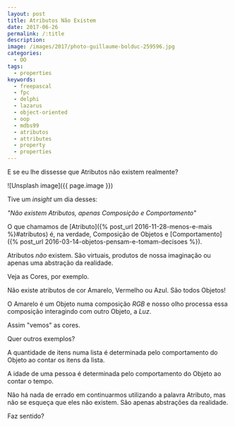 ```yaml
---
layout: post
title: Atributos Não Existem
date: 2017-06-26
permalink: /:title
description:
image: /images/2017/photo-guillaume-bolduc-259596.jpg
categories: 
  - OO
tags:
  - properties
keywords:
  - freepascal
  - fpc
  - delphi
  - lazarus
  - object-oriented
  - oop
  - mdbs99
  - atributos
  - attributes
  - property
  - properties
---
```


E se eu lhe dissesse que Atributos não existem realmente?

<!--more-->

![Unsplash image]({{ page.image }})  

Tive um *insight* um dia desses:

*"Não existem Atributos, apenas Composição e Comportamento"*

O que chamamos de [Atributo]({% post_url 2016-11-28-menos-e-mais %}#atributos) é, na verdade, Composição de Objetos e [Comportamento]({% post_url 2016-03-14-objetos-pensam-e-tomam-decisoes %}).

Atributos *não* existem. São virtuais, produtos de nossa imaginação ou apenas uma abstração da realidade.

Veja as Cores, por exemplo.

Não existe atributos de cor Amarelo, Vermelho ou Azul. São todos Objetos!

O Amarelo é um Objeto numa composição *RGB* e nosso olho processa essa composição interagindo com outro Objeto, a *Luz*.

Assim "vemos" as cores.

Quer outros exemplos?

A quantidade de itens numa lista é determinada pelo comportamento do Objeto ao contar os itens da lista.

A idade de uma pessoa é determinada pelo comportamento do Objeto ao contar o tempo.

Não há nada de errado em continuarmos utilizando a palavra Atributo, mas não se esqueça que eles não existem. São apenas abstrações da realidade.

Faz sentido?